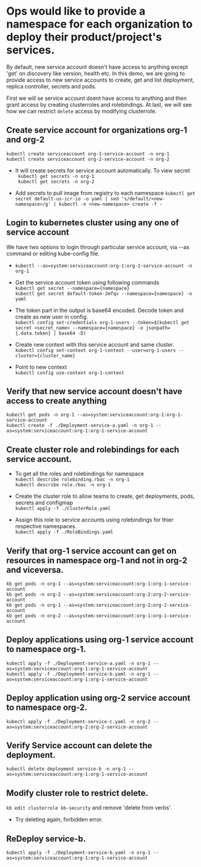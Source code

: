 # Ops would like to provide a namespace for each organization to deploy their product/project's services.  

By default, new service account doesn't have access to anything except 'get' on discovery like version, health etc. In this demo, we are going to provide access to new service accounts to create, get and list deployment, replica controller, secrets and pods. 

First we will se service account doent have access to anything and then grant access by creating clusterroles and rolebindings. At last, we will see how we can restrict `delete` access by modifying clusterrole.


##  Create service account for organizations org-1 and org-2
`kubectl create serviceaccount org-1-service-account -n org-1`   
`kubectl create serviceaccount org-2-service-account -n org-2`  

* It will create secrets for service account automatically. To view secret  
` kubectl get secrets -n org-1`  
` kubectl get secrets -n org-2`   

* Add secrets to pull image from registry to each namespace
`kubectl get secret default-us-icr-io -o yaml | sed 's/default/<new-namespace>/g' | kubectl -n <new-namespace> create -f -`
 
## Login to kubernetes cluster using any one of service account

We have two options to login through particular service account, via --as command or editing kube-config file.  

* `kubectl --as=system:serviceaccount:org-1:org-1-service-account -n org-1`   

* Get the service account token using following commands  
`kubectl get secret --namespace={namespace}`  
`kubectl get secret default-token-2mfqv --namespace={namespace} -o yaml`   

* The token part in the output is base64 encoded. Decode token and create as new user in config.    
`kubectl config set-credentials org-1-users --token=$(kubectl get secret <secret_name> --namespace={namespace} -o jsonpath={.data.token} | base64 -D)`  

* Create new context with this service account and same cluster.  
`kubectl config set-context org-1-context --user=org-1-users --cluster={cluster_name}`  

* Point to new context   
`kubectl config use-context org-1-context `  

## Verify that new service account doesn't have access to create anything
`kubectl get pods -n org-1 --as=system:serviceaccount:org-1:org-1-service-account`   
`kubectl create -f ./Deployment-service-a.yaml -n org-1 --as=system:serviceaccount:org-1:org-1-service-account`   

## Create cluster role and rolebindings for each service account.  
* To get all the roles and rolebindings for namespace  
`kubectl describe rolebinding.rbac -n org-1`  
`kubectl describe role.rbac -n org-1`   

* Create the cluster role to allow teams to create, get deployments, pods, secrets and configmap  
`kubectl apply -f ./ClusterRole.yaml`

* Assign this role to service accounts using rolebindings for thier respective namespaces.  
`kubectl apply -f ./RoleBindings.yaml`

## Verify that org-1 service account can get on resources in namespace org-1 and not in org-2 and viceversa.
`kb get pods -n org-1 --as=system:serviceaccount:org-1:org-1-service-account`   
`kb get pods -n org-2 --as=system:serviceaccount:org-2:org-2-service-account`   
`kb get pods -n org-1 --as=system:serviceaccount:org-2:org-2-service-account`   
`kb get pods -n org-2 --as=system:serviceaccount:org-1:org-1-service-account`   

## Deploy applications using org-1 service account to namespace org-1.
`kubectl apply -f ./Deployment-service-a.yaml -n org-1 --as=system:serviceaccount:org-1:org-1-service-account`  
`kubectl apply -f ./Deployment-service-b.yaml -n org-1 --as=system:serviceaccount:org-1:org-1-service-account`  

## Deploy application using org-2 service account to namespace org-2.
`kubectl apply -f ./Deployment-service-c.yaml -n org-2 --as=system:serviceaccount:org-2:org-2-service-account`  

## Verify Service account can delete the deployment.
`kubectl delete deployment service-b -n org-1 --as=system:serviceaccount:org-1:org-1-service-account`

## Modify cluster role to restrict delete.
`kb edit clusterrole kb-security` and remove 'delete from verbs'.
* Try deleting again, forbidden error.

## ReDeploy service-b.
`kubectl apply -f ./Deployment-service-b.yaml -n org-1 --as=system:serviceaccount:org-1:org-1-service-account`  
